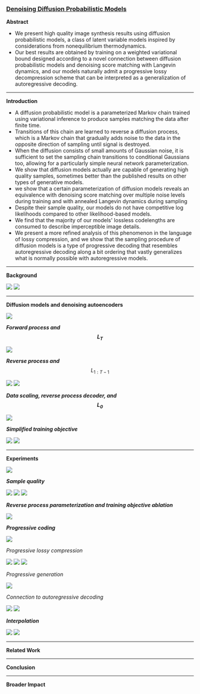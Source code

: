 ### [Denoising Diffusion Probabilistic Models](https://arxiv.org/pdf/2006.11239)

**Abstract**
- We present high quality image synthesis results using diffusion probabilistic models, a class of latent variable models inspired by considerations from nonequilibrium thermodynamics.
- Our best results are obtained by training on a weighted variational bound designed according to a novel connection between diffusion probabilistic models and denoising score matching with Langevin dynamics, and our models naturally admit a progressive lossy decompression scheme that can be interpreted as a generalization of autoregressive decoding.

---

**Introduction**
- A diffusion probabilistic model is a parameterized Markov chain trained using variational inference to produce samples matching the data after finite time.
- Transitions of this chain are learned to reverse a diffusion process, which is a Markov chain that gradually adds noise to the data in the opposite direction of sampling until signal is destroyed.
- When the diffusion consists of small amounts of Gaussian noise, it is sufficient to set the sampling chain transitions to conditional Gaussians too, allowing for a particularly simple neural network parameterization.
- We show that diffusion models actually are capable of generating high quality samples, sometimes better than the published results on other types of generative models.
- we show that a certain parameterization of diffusion models reveals an equivalence with denoising score matching over multiple noise levels during training and with annealed Langevin dynamics during sampling
- Despite their sample quality, our models do not have competitive log likelihoods compared to other likelihood-based models.
- We find that the majority of our models' lossless codelengths are consumed to describe imperceptible image details.
- We present a more refined analysis of this phenomenon in the language of lossy compression, and we show that the sampling procedure of diffusion models is a type of progressive decoding that resembles autoregressive decoding along a bit ordering that vastly generalizes what is normally possible with autoregressive models.

---

**Background**

<img src="https://velog.velcdn.com/images/heayounchoi/post/973a51d6-d560-4db3-a86d-1c0c20a4c4a0/image.png">

<img src="https://velog.velcdn.com/images/heayounchoi/post/a09fb9d4-322e-4f76-bf55-383e90fe8ae2/image.png">

---

**Diffusion models and denoising autoencoders**

<img src="https://velog.velcdn.com/images/heayounchoi/post/1cf52df0-1e7f-4882-a0d9-70fdb9bb3897/image.png">

**_Forward process and $$L_T$$_**

<img src="https://velog.velcdn.com/images/heayounchoi/post/bfeecdc3-e594-42e1-b06f-59850c203ec9/image.png">

**_Reverse process and_** $$L_{1:T-1}$$

<img src="https://velog.velcdn.com/images/heayounchoi/post/7726e3ad-9884-48a1-9389-b5b60fa95249/image.png">

<img src="https://velog.velcdn.com/images/heayounchoi/post/7006fee7-b884-4794-8586-fac89ca5ca3f/image.png">

**_Data scaling, reverse process decoder, and $$L_0$$_**

<img src="https://velog.velcdn.com/images/heayounchoi/post/a41a02df-3df4-454a-909b-568aeb8a0cf9/image.png">

**_Simplified training objective_**

<img src="https://velog.velcdn.com/images/heayounchoi/post/bffd236e-4796-4d16-8513-d41ba1bde79e/image.png">

<img src="https://velog.velcdn.com/images/heayounchoi/post/a86f7787-c766-4eea-a257-290db583b3c9/image.png">

---

**Experiments**

<img src="https://velog.velcdn.com/images/heayounchoi/post/abf3fd06-943e-425e-acd9-9e20bd02645b/image.png">

**_Sample quality_**

<img src="https://velog.velcdn.com/images/heayounchoi/post/8b0879d3-d65a-464f-a49c-6a81e5207160/image.png">

<img src="https://velog.velcdn.com/images/heayounchoi/post/dc94d7fd-19ae-4944-84a6-8dec975c664f/image.png">

<img src="https://velog.velcdn.com/images/heayounchoi/post/7aaf95b9-7abf-4434-80e2-3029ccea2027/image.png">

**_Reverse process parameterization and training objective ablation_**

<img src="https://velog.velcdn.com/images/heayounchoi/post/933e9f0d-c9e3-4aff-b211-dc8641215eee/image.png">

**_Progressive coding_**

<img src="https://velog.velcdn.com/images/heayounchoi/post/687831e8-3af2-485d-8f8b-09fb5bee46f7/image.png">

_Progressive lossy compression_

<img src="https://velog.velcdn.com/images/heayounchoi/post/4e6d89f0-d055-42cb-a6b8-1d7bedfff488/image.png">

<img src="https://velog.velcdn.com/images/heayounchoi/post/e8f16ec3-588f-4f58-a14f-a65b5715294d/image.png">

<img src="https://velog.velcdn.com/images/heayounchoi/post/6703d6b7-9bf1-410e-9edb-46dab61b848b/image.png">

_Progressive generation_

<img src="https://velog.velcdn.com/images/heayounchoi/post/16f9754c-e999-45fa-bfdd-c494328f5c77/image.png">

_Connection to autoregressive decoding_

<img src="https://velog.velcdn.com/images/heayounchoi/post/09f2d3fa-e4dc-4260-b80a-d8666c24f345/image.png">

<img src="https://velog.velcdn.com/images/heayounchoi/post/b12ea462-6c37-4e12-9618-dbd13720d2a4/image.png">

**_Interpolation_**

<img src="https://velog.velcdn.com/images/heayounchoi/post/ef69cdba-4d16-4b90-b3e1-7d87dc0686ca/image.png">

<img src="https://velog.velcdn.com/images/heayounchoi/post/534fc1f4-dd4c-4eab-ad73-068096fe57a7/image.png">

---

**Related Work**

---

**Conclusion**

---

**Broader Impact**
